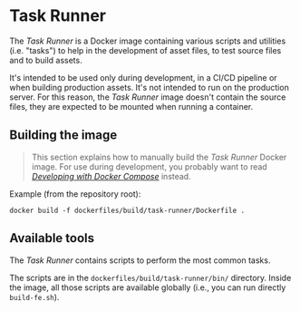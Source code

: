 # Task Runner

The _Task Runner_ is a Docker image containing various scripts and utilities 
(i.e. "tasks") to help in the development of asset files, to test source 
files and to build assets.

It's intended to be used only during development, in a CI/CD pipeline or when 
building production assets. It's not intended to run on the production server.
For this reason, the _Task Runner_ image doesn't contain the source files, 
they are expected to be mounted when running a container.

## Building the image

> This section explains how to manually build the _Task Runner_ Docker image.
> For use during development, you probably want to read
> [_Developing with Docker Compose_](./developing-with-docker-compose.md)
> instead.
> 
Example (from the repository root):

```shell
docker build -f dockerfiles/build/task-runner/Dockerfile .
```

## Available tools

The _Task Runner_ contains scripts to perform the most common tasks.

The scripts are in the `dockerfiles/build/task-runner/bin/` directory. Inside
the image, all those scripts are available globally (i.e., you can run directly
`build-fe.sh`).
